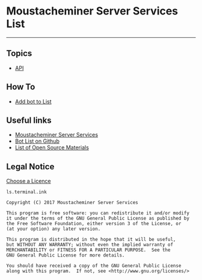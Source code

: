 # Moustacheminer Server Services List
---

## Topics

- [API](/docs/api)

## How To

- [Add bot to List](/docs/add)

## Useful links

- [Moustacheminer Server Services](https://moustacheminer.com/)
- [Bot List on Github](https://github.com/moustacheminer/ls.terminal.ink)
- [List of Open Source Materials](/docs/opensource)

## Legal Notice

[Choose a Licence](https://choosealicense.com/licenses/gpl-3.0/#)

```
ls.terminal.ink

Copyright (C) 2017 Moustacheminer Server Services

This program is free software: you can redistribute it and/or modify
it under the terms of the GNU General Public License as published by
the Free Software Foundation, either version 3 of the License, or
(at your option) any later version.

This program is distributed in the hope that it will be useful,
but WITHOUT ANY WARRANTY; without even the implied warranty of
MERCHANTABILITY or FITNESS FOR A PARTICULAR PURPOSE.  See the
GNU General Public License for more details.

You should have received a copy of the GNU General Public License
along with this program.  If not, see <http://www.gnu.org/licenses/>
```

